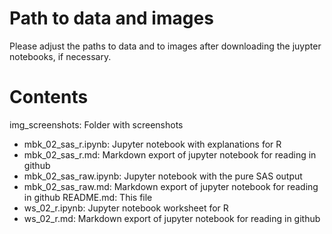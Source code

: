 # Path to data and images

Please adjust the paths to data and to images after downloading the juypter notebooks, if necessary.

# Contents

img_screenshots: Folder with screenshots
- mbk_02_sas_r.ipynb: Jupyter notebook with explanations for R
- mbk_02_sas_r.md: Markdown export of jupyter notebook for reading in github
- mbk_02_sas_raw.ipynb: Jupyter notebook with the pure SAS output
- mbk_02_sas_raw.md: Markdown export of jupyter notebook for reading in github
README.md: This file
- ws_02_r.ipynb: Jupyter notebook worksheet for R
- ws_02_r.md: Markdown export of jupyter notebook for reading in github
